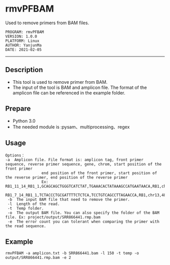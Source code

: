 rmvPFBAM
===========================
Used to remove primers from BAM files.

```
PROGRAM: rmvPFBAM
VERSION: 1.0.0
PLATFORM: Linux
AUTHOR: YanjunMa
DATE: 2021-02-05
```

****
## Description
* This tool is used to remove primer from BAM.
* The input of the tool is BAM and amplicon file. The format of the amplicon file can be referenced in the example folder.

## Prepare
* Python 3.0
* The needed module is :pysam、multiprocessing、regex


## Usage
```
Options：
-a  Amplicon file. File format is: amplicon tag, front primer sequence, reverse primer sequence, gene, chrom, start position of the front primer
                end position of the front primer, start position of the reverse primer, end position of the reverse primer
                Ex: RB1_11_14_RB1_1,GCAGCAGCTGGGTCATCTAT,TGAAACACTATAAAGCCATGAATAACA,RB1,chr13,48942506,48942526,48942776,48942803
                    RB1_7_14_RB1_1,TCTACCCTGCGATTTTCTCTCA,TCCTGTCAGCCTTAGAACCA,RB1,chr13,48934079,48934101,48934338,48934358
 -b  The input BAM file that need to remove the primer.
 -l  Length of the read.
 -t  Temp folder.
 -o  The output BAM file. You can also specify the folder of the BAM file. Ex: project/output/SRR866441.rmp.bam
 -e  The error count you can tolerant when comparing the primer with the read sequence.
```

## Example
```
rmvPFBAM -a amplicon.txt -b SRR866441.bam -l 150 -t temp -o output/SRR866441.rmp.bam -e 2
```
